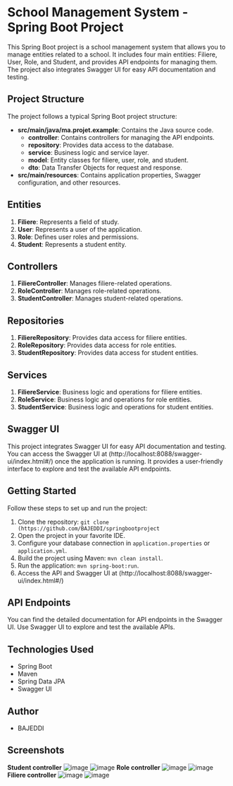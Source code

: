 
# School Management System - Spring Boot Project

This Spring Boot project is a school management system that allows you to manage entities related to a school. It includes four main entities: Filiere, User, Role, and Student, and provides API endpoints for managing them. The project also integrates Swagger UI for easy API documentation and testing.


## Project Structure

The project follows a typical Spring Boot project structure:

- **src/main/java/ma.projet.example**: Contains the Java source code.
  - **controller**: Contains controllers for managing the API endpoints.
  - **repository**: Provides data access to the database.
  - **service**: Business logic and service layer.
  - **model**: Entity classes for filiere, user, role, and student.
  - **dto**: Data Transfer Objects for request and response.
- **src/main/resources**: Contains application properties, Swagger configuration, and other resources.

## Entities

1. **Filiere**: Represents a field of study.
2. **User**: Represents a user of the application.
3. **Role**: Defines user roles and permissions.
4. **Student**: Represents a student entity.

## Controllers

1. **FiliereController**: Manages filiere-related operations.
2. **RoleController**: Manages role-related operations.
3. **StudentController**: Manages student-related operations.

## Repositories

1. **FiliereRepository**: Provides data access for filiere entities.
2. **RoleRepository**: Provides data access for role entities.
3. **StudentRepository**: Provides data access for student entities.

## Services

1. **FiliereService**: Business logic and operations for filiere entities.
2. **RoleService**: Business logic and operations for role entities.
3. **StudentService**: Business logic and operations for student entities.

## Swagger UI

This project integrates Swagger UI for easy API documentation and testing. You can access the Swagger UI at (http://localhost:8088/swagger-ui/index.html#/) once the application is running. It provides a user-friendly interface to explore and test the available API endpoints.

## Getting Started

Follow these steps to set up and run the project:

1. Clone the repository: `git clone (https://github.com/BAJEDDI/springbootproject`
2. Open the project in your favorite IDE.
3. Configure your database connection in `application.properties` or `application.yml`.
4. Build the project using Maven: `mvn clean install`.
5. Run the application: `mvn spring-boot:run`.
6. Access the API and Swagger UI at (http://localhost:8088/swagger-ui/index.html#/)

## API Endpoints

You can find the detailed documentation for API endpoints in the Swagger UI. Use Swagger UI to explore and test the available APIs.

## Technologies Used

- Spring Boot
- Maven
- Spring Data JPA
- Swagger UI

## Author

- BAJEDDI

## Screenshots
**Student controller**
![image](https://github.com/BAJEDDI/springbootproject/assets/147507670/26e44e51-cd02-4908-9f9b-2b284be175fa)
![image](https://github.com/BAJEDDI/springbootproject/assets/147507670/b85f1fdb-86aa-4c2c-896d-98527ce555a9)
**Role controller**
![image](https://github.com/BAJEDDI/springbootproject/assets/147507670/fe37b093-d6cc-4171-9243-4dd4902e78c8)
![image](https://github.com/BAJEDDI/springbootproject/assets/147507670/a8f07c5c-cc64-4513-a7b1-8b1e13f4f18d)
**Filiere controller**
![image](https://github.com/BAJEDDI/springbootproject/assets/147507670/5ad14a36-bf6a-4aa8-896a-087d1e75d44f)
![image](https://github.com/BAJEDDI/springbootproject/assets/147507670/5bbcb751-714d-4397-bb91-176890a46c5f)


